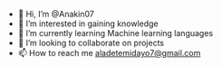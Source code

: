 - 👋 Hi, I’m @Anakin07
- 👀 I’m interested in gaining knowledge
- 🌱 I’m currently learning Machine learning languages
- 💞️ I’m looking to collaborate on projects
- 📫 How to reach me aladetemidayo7@gmail.com

<!---
Anakin07/Anakin07 is a ✨ special ✨ repository because its `README.md` (this file) appears on your GitHub profile.
You can click the Preview link to take a look at your changes.
--->
